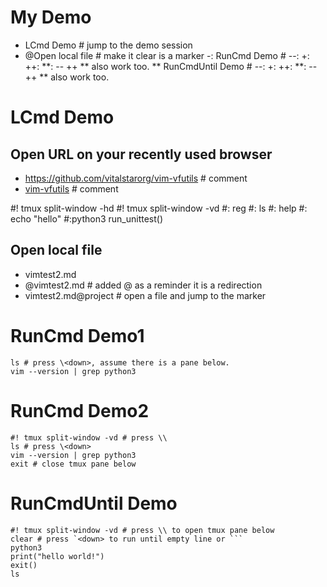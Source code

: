 # My Demo
- LCmd Demo # jump to the demo session
- @Open local file # make it clear is a marker
-: RunCmd Demo # --: +: ++: **: -- ++ ** also work too.
** RunCmdUntil Demo # --: +: ++: **: -- ++ ** also work too.

# LCmd Demo
## Open URL on your recently used browser
- https://github.com/vitalstarorg/vim-vfutils # comment
- [vim-vfutils](https://github.com/vitalstarorg/vim-vfutils) # comment

#! tmux split-window -hd
#! tmux split-window -vd
#: reg
#: ls
#: help
#: echo "hello"
#:python3 run_unittest()

## Open local file
- vimtest2.md
- @vimtest2.md # added @ as a reminder it is a redirection
- vimtest2.md@project # open a file and jump to the marker

# RunCmd Demo1
```
ls # press \<down>, assume there is a pane below.
vim --version | grep python3
```

# RunCmd Demo2
```
#! tmux split-window -vd # press \\
ls # press \<down>
vim --version | grep python3
exit # close tmux pane below
```

# RunCmdUntil Demo
```
#! tmux split-window -vd # press \\ to open tmux pane below
clear # press `<down> to run until empty line or ```
python3
print("hello world!")
exit()
ls

```
